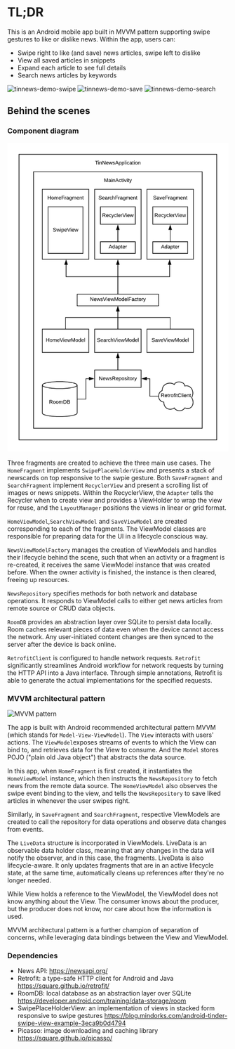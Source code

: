 # TL;DR
This is an Android mobile app built in MVVM pattern supporting swipe gestures to like or dislike news. Within the app, users can:
- Swipe right to like (and save) news articles, swipe left to dislike 
- View all saved articles in snippets
- Expand each article to see full details 
- Search news articles by keywords 
<img src="./demo/tinnews-demo-swipe.gif" alt="tinnews-demo-swipe">
<img src="./demo/tinnews-demo-save.gif" alt="tinnews-demo-save">
<img src="./demo/tinnews-demo-search.gif" alt="tinnews-demo-search">

## Behind the scenes 
### Component diagram
<img src="./demo/component.png" alt="component diagram">

Three fragments are created to achieve the three main use cases. The ```HomeFragment``` implements ```SwipePlaceHolderView``` and presents a stack of newscards on top responsive to the swpie gesture. Both ```SaveFragment``` and ```SearchFragment``` implement ```RecyclerView``` and present a scrolling list of images or news snippets. 
Within the RecyclerView, the ```Adapter``` tells the Recycler when to create view and provides a ViewHolder to wrap the view for reuse, and the ```LayoutManager``` positions the views in linear or grid format. 

```HomeViewModel```,```SearchViewModel``` and ```SaveViewModel``` are created corresponding to each of the fragments. The ViewModel classes are responsible for preparing data for the UI in a lifecycle conscious way. 

```NewsViewModelFactory``` manages the creation of ViewModels and handles their lifecycle behind the scene, such that when an activity or a fragment is re-created, it receives the same ViewModel instance that was created before. When the owner activity is finished, the instance is then cleared, freeing up resources.  

```NewsRepository``` specifies methods for both network and database operations. It responds to ViewModel calls to either get news articles from remote source or CRUD data objects.

```RoomDB``` provides an abstraction layer over SQLite to persist data locally. Room caches relevant pieces of data even when the device cannot access the network. Any user-initiated content changes are then synced to the server after the device is back online.

```RetrofitClient``` is configured to handle network requests. ```Retrofit``` significantly streamlines Android workflow for network requests by turning the HTTP API into a Java interface. Through simple annotations, Retrofit is able to generate the actual implementations for the specified requests.

### MVVM architectural pattern
<img src="./demo/final-architecture.png" alt="MVVM pattern">

The app is built with Android recommended architectural pattern MVVM (which stands for ```Model-View-ViewModel```). The ```View``` interacts with users' actions. The ```ViewModel```exposes streams of events to which the View can bind to, and retrieves data for the View to consume. And the ```Model``` stores POJO ("plain old Java object") that abstracts the data source.  

In this app, when ```HomeFragment``` is first created, it instantiates the ```HomeViewModel``` instance, which then instructs the ```NewsRepository``` to fetch news from the remote data source. The ```HomeViewModel``` also observes the swipe event binding to the view, and tells the ```NewsRepository``` to save liked articles in whenever the user swipes right. 

Similarly, in ```SaveFragment``` and ```SearchFragment```, respective ViewModels are created to call the repository for data operations and observe data changes from events.

The ```LiveData``` structure is incorporated in ViewModels. LiveData is an observable data holder class, meaning that any changes in the data will notify the observer, and in this case, the fragments. 
LiveData is also lifecycle-aware. It only updates fragments that are in an active lifecycle state, at the same time, automatically cleans up references after they're no longer needed. 

While View holds a reference to the ViewModel, the ViewModel does not know anything about the View. The consumer knows about the producer, but the producer does not know, nor care about how the information is used.

MVVM architectural pattern is a further champion of separation of concerns, while leveraging data bindings between the View and ViewModel. 

### Dependencies
- News API: https://newsapi.org/
- Retrofit: a type-safe HTTP client for Android and Java https://square.github.io/retrofit/
- RoomDB: local database as an abstraction layer over SQLite https://developer.android.com/training/data-storage/room
- SwipePlaceHolderView: an implementation of views in stacked form responsive to swipe gestures https://blog.mindorks.com/android-tinder-swipe-view-example-3eca9b0d4794
- Picasso: image downloading and caching library https://square.github.io/picasso/
